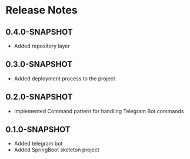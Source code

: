 # Release Notes

## 0.4.0-SNAPSHOT

* Added repository layer

## 0.3.0-SNAPSHOT

* Added deployment process to the project

## 0.2.0-SNAPSHOT

* Implemented Command pattern for handling Telegram Bot commands

## 0.1.0-SNAPSHOT

* Added telegram bot
* Added SpringBoot skeleton project





